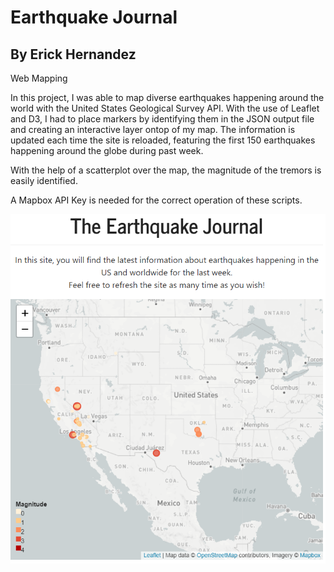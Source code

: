 # Earthquake Journal

## By Erick Hernandez

Web Mapping

In this project, I was able to map diverse earthquakes happening around the world with the United States Geological Survey API. With the use of Leaflet and D3, I had to place markers by identifying them in the JSON output file and creating an interactive layer ontop of my map. The information is updated each time the site is reloaded, featuring the first 150 earthquakes happening around the globe during past week.

With the help of a scatterplot over the map, the magnitude of the tremors is easily identified.

A Mapbox API Key is needed for the correct operation of these scripts.

![Map](Resources/Images/Capture.PNG)
